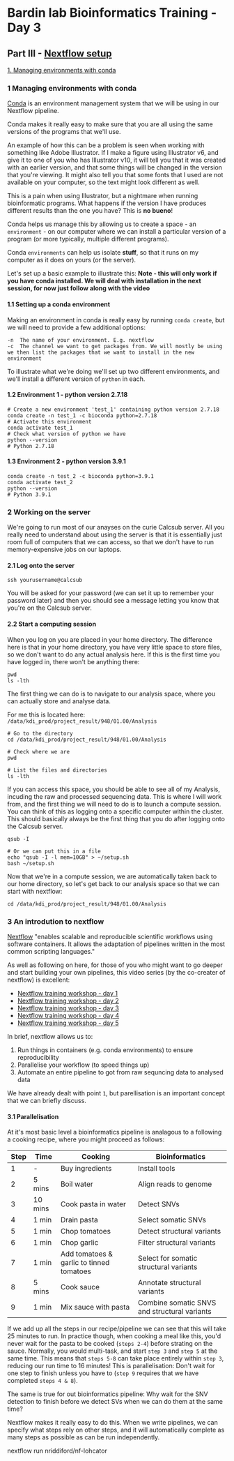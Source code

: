 # Bardin lab Bioinformatics Training - Day 3

## Part III - [Nextflow setup]()

[1. Managing environments with conda](https://github.com/nriddiford/Bioinformatics_training#part_3.md#1-managing-environments-with-conda)

### 1 Managing environments with conda
[Conda](https://docs.conda.io/en/latest/) is an environment management system that we will be using in our Nextflow pipeline.

Conda makes it really easy to make sure that you are all using the same versions of the programs that we'll use.

An example of how this can be a problem is seen when working with something like Adobe Illustrator. If I make a figure using Illustrator v6, and give it to one of you who has Illustrator v10, it will tell you that it was created with an earlier version, and that some things will be changed in the version that you're viewing. It might also tell you that some fonts that I used are not available on your computer, so the text might look different as well.

This is a pain when using Illustrator, but a nightmare when running bioinformatic programs. What happens if the version I have produces different results than the one you have? This is **no bueno**!

Conda helps us manage this by allowing us to create a space - an `environment` - on our computer where we can install a particular version of a program (or more typically, multiple different programs).

Conda `environments` can help us isolate **stuff**, so that it runs on my computer as it does on yours (or the server).

Let's set up a basic example to illustrate this:
**Note - this will only work if you have conda installed. We will deal with installation in the next session, for now just follow along with the video**

#### 1.1 Setting up a conda environment
Making an environment in conda is really easy by running `conda create`, but we will need to provide a few additional options:

```{bash}
-n  The name of your environment. E.g. nextflow
-c  The channel we want to get packages from. We will mostly be using
we then list the packages that we want to install in the new environment
```

To illustrate what we're doing we'll set up two different environments, and we'll install a different version of `python` in each.

#### 1.2 Environment 1 - python version 2.7.18
```{bash}
# Create a new environment 'test_1' containing python version 2.7.18
conda create -n test_1 -c bioconda python=2.7.18
# Activate this environment
conda activate test_1
# Check what version of python we have
python --version
# Python 2.7.18
```

#### 1.3 Environment 2 - python version 3.9.1
```{bash}
conda create -n test_2 -c bioconda python=3.9.1
conda activate test_2
python --version
# Python 3.9.1
```

### 2 Working on the server

We're going to run most of our anayses on the curie Calcsub server. All you really need to understand about using the server is that it is essentially just room full of computers that we can access, so that we don't have to run memory-expensive jobs on our laptops.

#### 2.1 Log onto the server
```{bash}
ssh yourusername@calcsub
```
You will be asked for your password (we can set it up to remember your password later) and then you should see a message letting you know that you're on the Calcsub server.

#### 2.2 Start a computing session
When you log on you are placed in your home directory. The difference here is that in your home directory, you have very little space to store files, so we don't want to do any actual analysis here. If this is the first time you have logged in, there won't be anything there:

```{bash}
pwd
ls -lth
```
The first thing we can do is to navigate to our analysis space, where you can actually store and analyse data.

For me this is located here: `/data/kdi_prod/project_result/948/01.00/Analysis`

```{bash}
# Go to the directory
cd /data/kdi_prod/project_result/948/01.00/Analysis

# Check where we are
pwd

# List the files and directories
ls -lth
```

If you can access this space, you should be able to see all of my Analysis, incuding the raw and processed sequencing data. This is where I will work from, and the first thing we will need to do is to launch a compute session. You can think of this as logging onto a specific computer within the cluster. This should basically always be the first thing that you do after logging onto the Calcsub server.

```{bash}
qsub -I

# Or we can put this in a file
echo "qsub -I -l mem=10GB" > ~/setup.sh
bash ~/setup.sh
```

Now that we're in a compute session, we are automatically taken back to our home directory, so let's get back to our analysis space so that we can start with nextflow:

```{bash}
cd /data/kdi_prod/project_result/948/01.00/Analysis
```

### 3 An introdution to nextflow
[Nextflow](https://www.nextflow.io) "enables scalable and reproducible scientific workflows using software containers. It allows the adaptation of pipelines written in the most common scripting languages."

As well as following on here, for those of you who might want to go deeper and start building your own pipelines, this video series (by the co-creater of nextflow) is excellent:

* [Nextflow training workshop - day 1](https://www.youtube.com/watch?v=8_i8Tn335X0)
* [Nextflow training workshop - day 2](https://www.youtube.com/watch?v=j5Xc8mUmDMc)
* [Nextflow training workshop - day 3](https://www.youtube.com/watch?v=xmNUtboTThA)
* [Nextflow training workshop - day 4](https://www.youtube.com/watch?v=XFrVtD-RPzY)
* [Nextflow training workshop - day 5](https://www.youtube.com/watch?v=IcMz6JE8n_M)


In brief, nextflow allows us to:

1. Run things in containers (e.g. conda environments) to ensure reproducibility
2. Parallelise your workflow (to speed things up)
3. Automate an entire pipeline to got from raw sequncing data to analysed data

We have already dealt with point `1`, but parellisation is an important concept that we can briefly discuss.

#### 3.1 Parallelisation

At it's most basic level a bioinformatics pipeline is analagous to a following a cooking recipe, where you might proceed as follows:

| Step | Time    | Cooking                                  | Bioinformatics                               |
|------|---------|------------------------------------------|----------------------------------------------|
| 1    | -       | Buy ingredients                          | Install tools                                |
| 2    | 5 mins  | Boil water                               | Align reads to genome                        |
| 3    | 10 mins | Cook pasta in water                      | Detect SNVs                                  |
| 4    | 1 min   | Drain pasta                              | Select somatic SNVs                          |
| 5    | 1 min   | Chop tomatoes                            | Detect structural variants                   |
| 6    | 1 min   | Chop garlic                              | Filter structural variants                   |
| 7    | 1 min   | Add tomatoes & garlic to tinned tomatoes | Select for somatic structural variants       |
| 8    | 5 mins  | Cook sauce                               | Annotate structural variants                 |
| 9    | 1 min   | Mix sauce with pasta                     | Combine somatic SNVS and structural variants |

If we add up all the steps in our recipe/pipeline we can see that this will take 25 minutes to run. In practice though, when cooking a meal like this, you'd never wait for the pasta to be cooked (`steps 2-4`) before strating on the sauce. Normally, you would multi-task, and start `step 3` and `step 5` at the same time. This means that `steps 5-8` can take place entirely within `step 3`, reducing our run time to 16 minutes! This is parallelisation: Don't wait for one step to finish unless you have to (`step 9` requires that we have completed `steps 4 & 8`).

The same is true for out bioinformatics pipeline: Why wait for the SNV detection to finish before we detect SVs when we can do them at the same time?

Nextflow makes it really easy to do this. When we write pipelines, we can specify what steps rely on other steps, and it will automatically complete as many steps as possible as can be run independently.



nextflow run nriddiford/nf-lohcator
